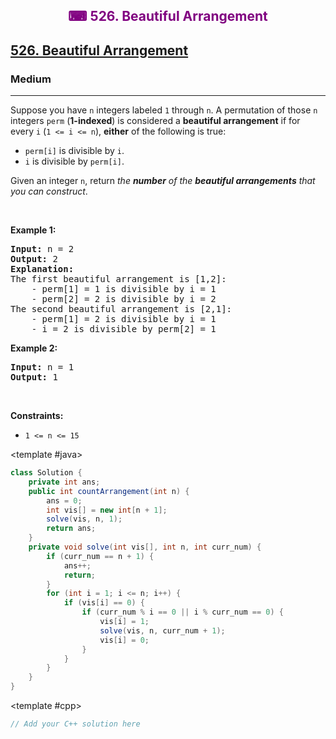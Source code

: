 <div align = "center">
<h style = "margin-bottom: 0px; margin-top: 0px; color : purple;" align = "center" class = "header">

## ⌨ 526. Beautiful Arrangement

</h>
</div>

<h2><a href="https://leetcode.com/problems/beautiful-arrangement" target = "_blank">526. Beautiful Arrangement</a></h2><h3>Medium</h3><hr><p>Suppose you have <code>n</code> integers labeled <code>1</code> through <code>n</code>. A permutation of those <code>n</code> integers <code>perm</code> (<strong>1-indexed</strong>) is considered a <strong>beautiful arrangement</strong> if for every <code>i</code> (<code>1 &lt;= i &lt;= n</code>), <strong>either</strong> of the following is true:</p>

<ul>
	<li><code>perm[i]</code> is divisible by <code>i</code>.</li>
	<li><code>i</code> is divisible by <code>perm[i]</code>.</li>
</ul>

<p>Given an integer <code>n</code>, return <em>the <strong>number</strong> of the <strong>beautiful arrangements</strong> that you can construct</em>.</p>

<p>&nbsp;</p>
<p><strong class="example">Example 1:</strong></p>

<pre>
<strong>Input:</strong> n = 2
<strong>Output:</strong> 2
<b>Explanation:</b> 
The first beautiful arrangement is [1,2]:
    - perm[1] = 1 is divisible by i = 1
    - perm[2] = 2 is divisible by i = 2
The second beautiful arrangement is [2,1]:
    - perm[1] = 2 is divisible by i = 1
    - i = 2 is divisible by perm[2] = 1
</pre>

<p><strong class="example">Example 2:</strong></p>

<pre>
<strong>Input:</strong> n = 1
<strong>Output:</strong> 1
</pre>

<p>&nbsp;</p>
<p><strong>Constraints:</strong></p>

<ul>
	<li><code>1 &lt;= n &lt;= 15</code></li>
</ul>

<CodeTabs :languages="[ { name: 'C++', slot: 'cpp' }, { name: 'Java', slot: 'java' } ]"> <template #java>

```java
class Solution {
    private int ans;
    public int countArrangement(int n) {
        ans = 0;
        int vis[] = new int[n + 1];
        solve(vis, n, 1);
        return ans;
    }
    private void solve(int vis[], int n, int curr_num) {
        if (curr_num == n + 1) {
            ans++;
            return;
        }
        for (int i = 1; i <= n; i++) {
            if (vis[i] == 0) {
                if (curr_num % i == 0 || i % curr_num == 0) {
                    vis[i] = 1;
                    solve(vis, n, curr_num + 1);
                    vis[i] = 0;
                }
            }
        }
    }
}
```

</template>

<template #cpp>

```cpp
// Add your C++ solution here
```

</template>

</CodeTabs>
